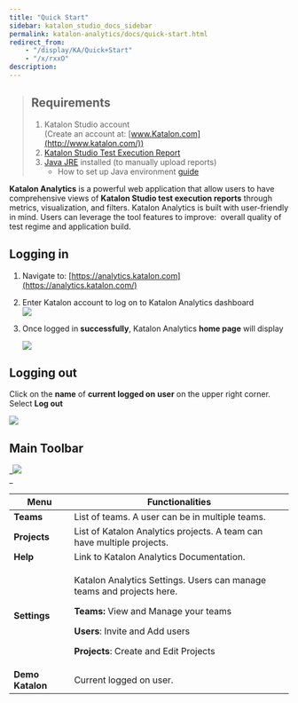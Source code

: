 ```yaml
---
title: "Quick Start" 
sidebar: katalon_studio_docs_sidebar
permalink: katalon-analytics/docs/quick-start.html 
redirect_from:
    - "/display/KA/Quick+Start"
    - "/x/rxxO"
description: 
---
```

> Requirements
> ------------
> 
> 1.  Katalon Studio account  
>     (Create an account at: [www.Katalon.com](http://www.katalon.com/))
> 2.  [Katalon Studio Test Execution Report](/display/KD/Test+Report)
> 3.  [Java JRE](https://www.java.com/en/download/manual.jsp) installed (to manually upload reports)
>     *   How to set up Java environment [guide](https://www.tutorialspoint.com/java/java_environment_setup.htm)

**Katalon Analytics** is a powerful web application that allow users to have comprehensive views of **Katalon Studio test execution reports** through metrics, visualization, and filters. Katalon Analytics is built with user-friendly in mind. Users can leverage the tool features to improve:  overall quality of test regime and application build. 

Logging in
----------

1.  Navigate to: [https://analytics.katalon.com](https://analytics.katalon.com/)
2.  Enter Katalon account to log on to Katalon Analytics dashboard  
    ![](../../images/katalon-analytics/docs/quick-start/Screen-Shot-2018-09-26-at-11.14.44-AM.png)  
      
    
3.  Once logged in **successfully**, Katalon Analytics **home page** will display  
      
    ![](../../images/katalon-analytics/docs/quick-start/Screen-Shot-2018-09-26-at-11.17.33-AM.png)

Logging out
-----------

Click on the **name** of **current logged on** **user** on the upper right corner. Select **Log out**

![](../../images/katalon-analytics/docs/quick-start/Screen-Shot-2018-09-26-at-11.19.20-AM.png)

Main Toolbar
------------

_![](../../images/katalon-analytics/docs/quick-start/Screen-Shot-2018-09-26-at-11.19.59-AM.png)  
_

<table><thead><tr><th>Menu</th><th>Functionalities</th></tr></thead><tbody><tr><td><strong>Teams</strong></td><td>List of teams. A user can be in multiple teams.</td></tr><tr><td><strong>Projects</strong></td><td>List of Katalon Analytics projects. A team can have multiple projects.</td></tr><tr><td><strong>Help</strong></td><td>Link to Katalon Analytics Documentation.</td></tr><tr><td><strong>Settings</strong></td><td><p>Katalon Analytics Settings. Users can manage teams and projects here.</p><p><strong>Teams: </strong>View and Manage your teams</p><p><strong>Users</strong>: Invite and Add users</p><p><strong>Projects</strong>: Create and Edit Projects</p></td></tr><tr><td><strong>Demo Katalon</strong></td><td>Current logged on user.</td></tr></tbody></table>